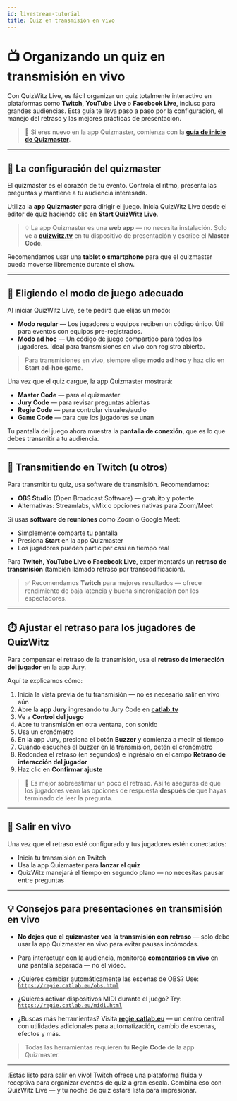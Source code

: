 ```yaml
---
id: livestream-tutorial
title: Quiz en transmisión en vivo
---
```


# 📺 Organizando un quiz en transmisión en vivo

Con QuizWitz Live, es fácil organizar un quiz totalmente interactivo en plataformas como **Twitch**, **YouTube Live** o **Facebook Live**, incluso para grandes audiencias. Esta guía te lleva paso a paso por la configuración, el manejo del retraso y las mejores prácticas de presentación.

> 🧭 Si eres nuevo en la app Quizmaster, comienza con la [**guía de inicio de Quizmaster**](../quizmaster/002-startup.md).

---

## 🎤 La configuración del quizmaster

El quizmaster es el corazón de tu evento. Controla el ritmo, presenta las preguntas y mantiene a tu audiencia interesada.

Utiliza la **app Quizmaster** para dirigir el juego. Inicia QuizWitz Live desde el editor de quiz haciendo clic en **Start QuizWitz Live**.

> 💡 La app Quizmaster es una **web app** — no necesita instalación. Solo ve a [**quizwitz.tv**](https://quizwitz.tv) en tu dispositivo de presentación y escribe el **Master Code**.

Recomendamos usar una **tablet o smartphone** para que el quizmaster pueda moverse libremente durante el show.

---

## 🧩 Eligiendo el modo de juego adecuado

Al iniciar QuizWitz Live, se te pedirá que elijas un modo:

- **Modo regular** — Los jugadores o equipos reciben un código único. Útil para eventos con equipos pre-registrados.
- **Modo ad hoc** — Un código de juego compartido para todos los jugadores. Ideal para transmisiones en vivo con registro abierto.

> Para transmisiones en vivo, siempre elige **modo ad hoc** y haz clic en **Start ad-hoc game**.

Una vez que el quiz cargue, la app Quizmaster mostrará:

- **Master Code** — para el quizmaster
- **Jury Code** — para revisar preguntas abiertas
- **Regie Code** — para controlar visuales/audio
- **Game Code** — para que los jugadores se unan

Tu pantalla del juego ahora muestra la **pantalla de conexión**, que es lo que debes transmitir a tu audiencia.

---

## 🎥 Transmitiendo en Twitch (u otros)

Para transmitir tu quiz, usa software de transmisión. Recomendamos:

- **OBS Studio** (Open Broadcast Software) — gratuito y potente
- Alternativas: Streamlabs, vMix o opciones nativas para Zoom/Meet

Si usas **software de reuniones** como Zoom o Google Meet:

- Simplemente comparte tu pantalla
- Presiona **Start** en la app Quizmaster
- Los jugadores pueden participar casi en tiempo real

Para **Twitch, YouTube Live o Facebook Live**, experimentarás un **retraso de transmisión** (también llamado retraso por transcodificación).

> ✅ Recomendamos **Twitch** para mejores resultados — ofrece rendimiento de baja latencia y buena sincronización con los espectadores.

---

## ⏱️ Ajustar el retraso para los jugadores de QuizWitz

Para compensar el retraso de la transmisión, usa el **retraso de interacción del jugador** en la app Jury.

Aquí te explicamos cómo:

1. Inicia la vista previa de tu transmisión — no es necesario salir en vivo aún
2. Abre la **app Jury** ingresando tu Jury Code en [**catlab.tv**](https://catlab.tv)
3. Ve a **Control del juego**
4. Abre tu transmisión en otra ventana, con sonido
5. Usa un cronómetro
6. En la app Jury, presiona el botón **Buzzer** y comienza a medir el tiempo
7. Cuando escuches el buzzer en la transmisión, detén el cronómetro
8. Redondea el retraso (en segundos) e ingrésalo en el campo **Retraso de interacción del jugador**
9. Haz clic en **Confirmar ajuste**

> 🎯 Es mejor sobreestimar un poco el retraso. Así te aseguras de que los jugadores vean las opciones de respuesta **después de** que hayas terminado de leer la pregunta.

---

## 🚀 Salir en vivo

Una vez que el retraso esté configurado y tus jugadores estén conectados:

- Inicia tu transmisión en Twitch
- Usa la app Quizmaster para **lanzar el quiz**
- QuizWitz manejará el tiempo en segundo plano — no necesitas pausar entre preguntas

---

## 💡 Consejos para presentaciones en transmisión en vivo

- **No dejes que el quizmaster vea la transmisión con retraso** — solo debe usar la app Quizmaster en vivo para evitar pausas incómodas.

- Para interactuar con la audiencia, monitorea **comentarios en vivo** en una pantalla separada — no el video.

- ¿Quieres cambiar automáticamente las escenas de OBS? Use:\
  [`https://regie.catlab.eu/obs.html`](https://regie.catlab.eu/obs.html)

- ¿Quieres activar dispositivos MIDI durante el juego? Try:\
  [`https://regie.catlab.eu/midi.html`](https://regie.catlab.eu/midi.html)

- ¿Buscas más herramientas? Visita [**regie.catlab.eu**](https://regie.catlab.eu) — un centro central con utilidades adicionales para automatización, cambio de escenas, efectos y más.

> Todas las herramientas requieren tu **Regie Code** de la app Quizmaster.

---

¡Estás listo para salir en vivo! Twitch ofrece una plataforma fluida y receptiva para organizar eventos de quiz a gran escala. Combina eso con QuizWitz Live — y tu noche de quiz estará lista para impresionar.
